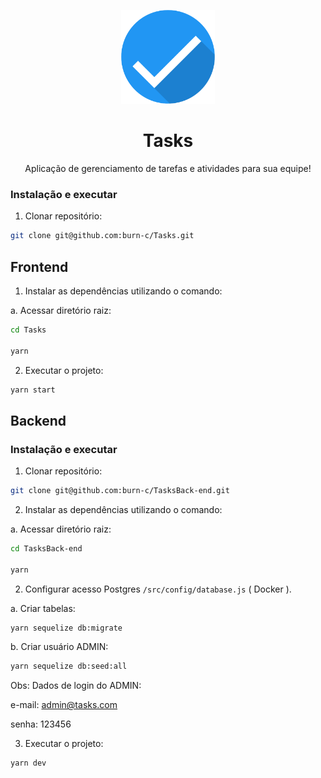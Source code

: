 <p align="center">
  <img src="https://raw.githubusercontent.com/burn-c/Tasks/master/src/assets/logo.png" height="150" width="150" alt="Tasks" />
</p>

<h1 align="center">Tasks</h1>
<p align="center">
Aplicação de gerenciamento de tarefas e atividades para sua equipe!
</p>


### Instalação e executar

1. Clonar repositório:

```sh
git clone git@github.com:burn-c/Tasks.git
```

## Frontend

1. Instalar as dependências utilizando o comando:

a. Acessar diretório raiz:

```sh
cd Tasks

yarn
```

2. Executar o projeto:

```sh
yarn start
```


## Backend

### Instalação e executar

1. Clonar repositório:

```sh
git clone git@github.com:burn-c/TasksBack-end.git
```
2. Instalar as dependências utilizando o comando:

a. Acessar diretório raiz:

```sh
cd TasksBack-end 

yarn
```

2. Configurar acesso Postgres `/src/config/database.js` ( Docker ).

  a. Criar tabelas:

```sh
yarn sequelize db:migrate
```

  b. Criar usuário ADMIN:

```sh
yarn sequelize db:seed:all
```
Obs: Dados de login do ADMIN:

e-mail: admin@tasks.com

senha: 123456

3. Executar o projeto:

```sh
yarn dev
```

